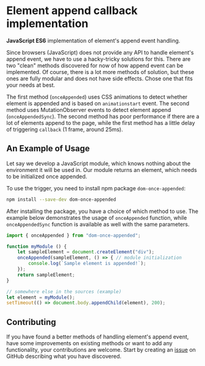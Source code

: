 # Element append callback implementation

**JavaScript ES6** implementation of element's append event handling.

Since browsers (JavaScript) does not provide any API to handle element's
append event, we have to use a hacky-tricky solutions for this. There
are two "clean" methods discovered for now of how append event can be
implemented. Of course, there is a lot more methods of solution, but
these ones are fully modular and does not have side effects. Chose one
that fits your needs at best.

The first method (`onceAppended`) uses CSS animations to detect whether
element is appended and is based on `animationstart` event. The second
method uses MutationObserver events to detect element append
(`onceAppendedSync`). The second method has poor performance if there
are a lot of elements append to the page, while the first method has a
little delay of triggering `callback` (1 frame, around 25ms).

An Example of Usage 
-------------------

Let say we develop a JavaScript module, which knows nothing about the
environment it will be used in. Our module returns an element, which
needs to be initialized once appended.

To use the trigger, you need to install npm package `dom-once-appended`:
```bash
npm install --save-dev dom-once-appended
```

After installing the package, you have a choice of which method to use.
The example below demonstrates the usage of `onceAppended` function,
while `onceAppendedSync` function is available as well with the same
parameters.

```js
import { onceAppended } from "dom-once-appended";

function myModule () {
    let sampleElement = document.createElement("div");
    onceAppended(sampleElement, () => { // module initialization
        console.log(`Sample element is appended!`);
    });
    return sampleElement;
}

// somewhere else in the sources (example)
let element = myModule();
setTimeout(() => document.body.appendChild(element), 200);
```

Contributing
------------

If you have found a better methods of handling element's append event,
have some improvements on existing methods or want to add any
functionality, your contributions are welcome. Start by creating an
[issue](https://github.com/ZitRos/dom-onceAppended/issues/new) on GitHub
describing what you have discovered.